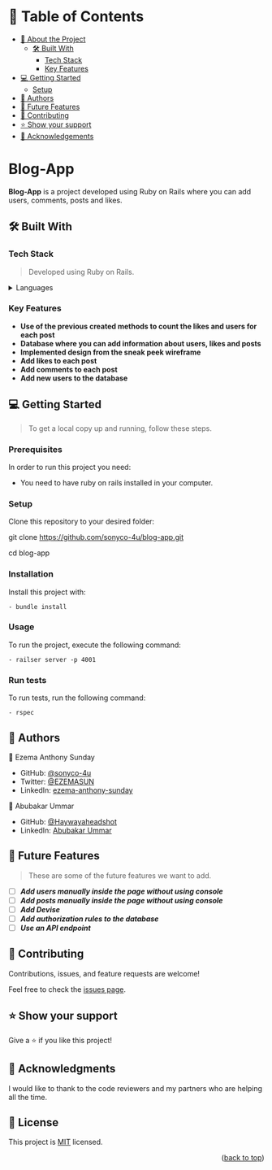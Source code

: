 <a name="readme-top"></a>

# 📗 Table of Contents

- [📖 About the Project](#about-project)
  - [🛠 Built With](#built-with)
    - [Tech Stack](#tech-stack)
    - [Key Features](#key-features)
- [💻 Getting Started](#getting-started)
  - [Setup](#setup)
- [👥 Authors](#authors)
- [🔭 Future Features](#future-features)
- [🤝 Contributing](#contributing)
- [⭐️ Show your support](#support)
- [🙏 Acknowledgements](#acknowledgements)

<!-- PROJECT DESCRIPTION -->

# Blog-App <a name="about-project"></a>

**Blog-App** is a project developed using Ruby on Rails where you can add users, comments, posts and likes.

## 🛠 Built With <a name="built-with"></a>

### Tech Stack <a name="tech-stack"></a>

> Developed using Ruby on Rails.

<details>
  <summary>Languages</summary>
  <ul>
    <li><a href="https://www.ruby-lang.org/en/">Ruby</a></li>
  </ul>
    <ul>
    <li><a href="https://rubyonrails.org/">Rails</a></li>
  </ul>
</details>

### Key Features <a name="key-features"></a>

- **Use of the previous created methods to count the likes and users for each post**
- **Database where you can add information about users, likes and posts**
- **Implemented design from the sneak peek wireframe**
- **Add likes to each post**
- **Add comments to each post**
- **Add new users to the database**

## 💻 Getting Started <a name="getting-started"></a>

> To get a local copy up and running, follow these steps.

### Prerequisites

In order to run this project you need:

- You need to have ruby on rails installed in your computer.

### Setup

Clone this repository to your desired folder:

git clone https://github.com/sonyco-4u/blog-app.git

cd blog-app

### Installation

Install this project with:

```
- bundle install
```

### Usage

To run the project, execute the following command:

```
- railser server -p 4001
```

### Run tests

To run tests, run the following command:

```
- rspec
```

<!-- AUTHORS -->

## 👥 Authors <a name="authors"></a>

👤 Ezema Anthony Sunday

- GitHub: [@sonyco-4u](https://github.com/sonyco-4u)
- Twitter: [@EZEMASUN](https://twitter.com/EZEMASUN)
- LinkedIn: [ezema-anthony-sunday](https://www.linkedin.com/in/sunday-athony-ezema/)

👤 Abubakar Ummar

- GitHub: [@Haywayaheadshot](https://github.com/Haywayaheadshot)
- LinkedIn: [Abubakar Ummar](https://www.linkedin.com/in/abubakar-ummar/)

<!-- FUTURE FEATURES -->

## 🔭 Future Features <a name="future-features"></a>

> These are some of the future features we want to add.

- [ ] **_Add users manually inside the page without using console_**
- [ ] **_Add posts manually inside the page without using console_**
- [ ] **_Add Devise_**
- [ ] **_Add authorization rules to the database_**
- [ ] **_Use an API endpoint_**

## 🤝 Contributing <a name="contributing"></a>

Contributions, issues, and feature requests are welcome!

Feel free to check the [issues page](../../issues/).

## ⭐️ Show your support <a name="support"></a>

Give a ⭐️ if you like this project!

## 🙏 Acknowledgments <a name="acknowledgements"></a>

I would like to thank to the code reviewers and my partners who are helping all the time.

<!-- LICENSE -->

## 📝 License <a name="license"></a>


This project is [MIT](https://github.com/sonyco-4u/blog-app/blob/authorization-rules/LICENSE) licensed.


<p align="right">(<a href="#readme-top">back to top</a>)</p>
